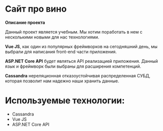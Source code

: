 # Сайт про вино
**Описание проекта**

Данный проект является учебным. Мы хотим поработать в нем с несколькими новыми для нас технологиями.

**Vue JS**, как один из популярных фреймворков на сегодняшний день, мы выбрали для написания front-end части приложения.

**ASP.NET Core API** будет являться API реализацией приложения. Данный язык и фреймворк были выбраны для расширения компетенций.

**Cassandra** нереляционная отказоустойчивая распределенная СУБД, которая позволит нам надежно наши хранить данные. 


# Используемые технологии:
- Cassandra
- Vue JS
- ASP.NET Core API
